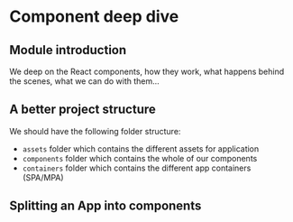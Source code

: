 # Component deep dive

## Module introduction

We deep on the React components, how they work, what happens behind the scenes, what we can do with them...

## A better project structure

We should have the following folder structure:

- `assets` folder which contains the different assets for application
- `components` folder which contains the whole of our components
- `containers` folder which contains the different app containers (SPA/MPA)

## Splitting an App into components

